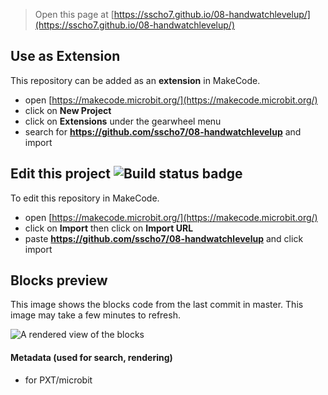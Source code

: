 
> Open this page at [https://sscho7.github.io/08-handwatchlevelup/](https://sscho7.github.io/08-handwatchlevelup/)

## Use as Extension

This repository can be added as an **extension** in MakeCode.

* open [https://makecode.microbit.org/](https://makecode.microbit.org/)
* click on **New Project**
* click on **Extensions** under the gearwheel menu
* search for **https://github.com/sscho7/08-handwatchlevelup** and import

## Edit this project ![Build status badge](https://github.com/sscho7/08-handwatchlevelup/workflows/MakeCode/badge.svg)

To edit this repository in MakeCode.

* open [https://makecode.microbit.org/](https://makecode.microbit.org/)
* click on **Import** then click on **Import URL**
* paste **https://github.com/sscho7/08-handwatchlevelup** and click import

## Blocks preview

This image shows the blocks code from the last commit in master.
This image may take a few minutes to refresh.

![A rendered view of the blocks](https://github.com/sscho7/08-handwatchlevelup/raw/master/.github/makecode/blocks.png)

#### Metadata (used for search, rendering)

* for PXT/microbit
<script src="https://makecode.com/gh-pages-embed.js"></script><script>makeCodeRender("{{ site.makecode.home_url }}", "{{ site.github.owner_name }}/{{ site.github.repository_name }}");</script>
